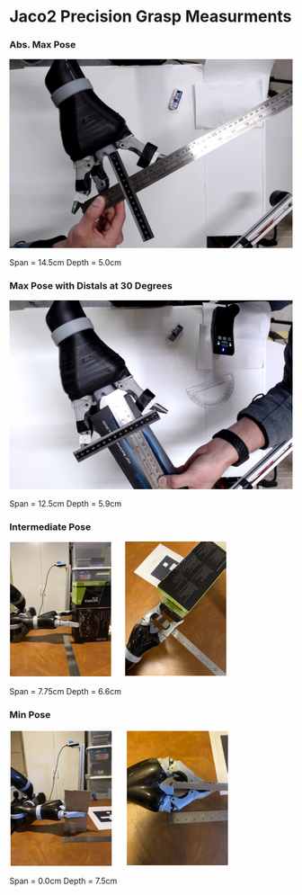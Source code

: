 # Jaco2 Precision Grasp Measurments


### Abs. Max Pose
![Abs. Max Pose](Images/Jaco2_precision_absmax.jpg)

Span = 14.5cm
Depth = 5.0cm


### Max Pose with Distals at 30 Degrees
![Max Pose](Images/Jaco2_precision_max.jpg)

Span = 12.5cm
Depth = 5.9cm


### Intermediate Pose
![Int Pose](Images/Jaco2_precision_mid.png)

Span = 7.75cm
Depth = 6.6cm


### Min Pose
![Min Pose](Images/Jaco2_precision_min.png)

Span = 0.0cm
Depth = 7.5cm

